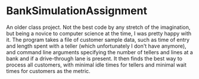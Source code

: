 # BankSimulationAssignment
An older class project. Not the best code by any stretch of the imagination, but being a novice to computer science at the time, I was pretty happy with it. The program takes a file of customer sample data, such as time of entry and length spent with a teller (which unfortunately I don't have anymore), and command line arguments specifying the number of tellers and lines at a bank and if a drive-through lane is present. It then finds the best way to process all customers, with minimal idle times for tellers and minimal wait times for customers as the metric.